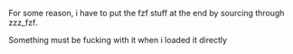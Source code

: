 For some reason, i have to put the fzf stuff at the end by sourcing through zzz_fzf.

Something must be fucking with it when i loaded it directly
